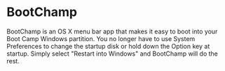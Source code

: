 # BootChamp

BootChamp is an OS X menu bar app that makes it easy to boot into your Boot Camp Windows partition. You no longer have to use System Preferences to change the startup disk or hold down the Option key at startup. Simply select "Restart into Windows" and BootChamp will do the rest.
